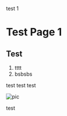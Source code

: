test 1
<start page>

# Test Page 1

## Test


1. tttt
2. bsbsbs

test test test

![pic](https://i.imgur.com/7tH62tG.jpg)

test
